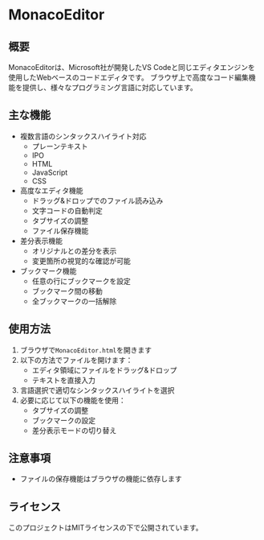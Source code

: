 # MonacoEditor

## 概要
MonacoEditorは、Microsoft社が開発したVS Codeと同じエディタエンジンを使用したWebベースのコードエディタです。
ブラウザ上で高度なコード編集機能を提供し、様々なプログラミング言語に対応しています。

## 主な機能
- 複数言語のシンタックスハイライト対応
  - プレーンテキスト
  - IPO
  - HTML
  - JavaScript
  - CSS
- 高度なエディタ機能
  - ドラッグ&ドロップでのファイル読み込み
  - 文字コードの自動判定
  - タブサイズの調整
  - ファイル保存機能
- 差分表示機能
  - オリジナルとの差分を表示
  - 変更箇所の視覚的な確認が可能
- ブックマーク機能
  - 任意の行にブックマークを設定
  - ブックマーク間の移動
  - 全ブックマークの一括解除

## 使用方法
1. ブラウザで`MonacoEditor.html`を開きます
2. 以下の方法でファイルを開けます：
   - エディタ領域にファイルをドラッグ&ドロップ
   - テキストを直接入力
3. 言語選択で適切なシンタックスハイライトを選択
4. 必要に応じて以下の機能を使用：
   - タブサイズの調整
   - ブックマークの設定
   - 差分表示モードの切り替え

## 注意事項
- ファイルの保存機能はブラウザの機能に依存します

## ライセンス
このプロジェクトはMITライセンスの下で公開されています。
